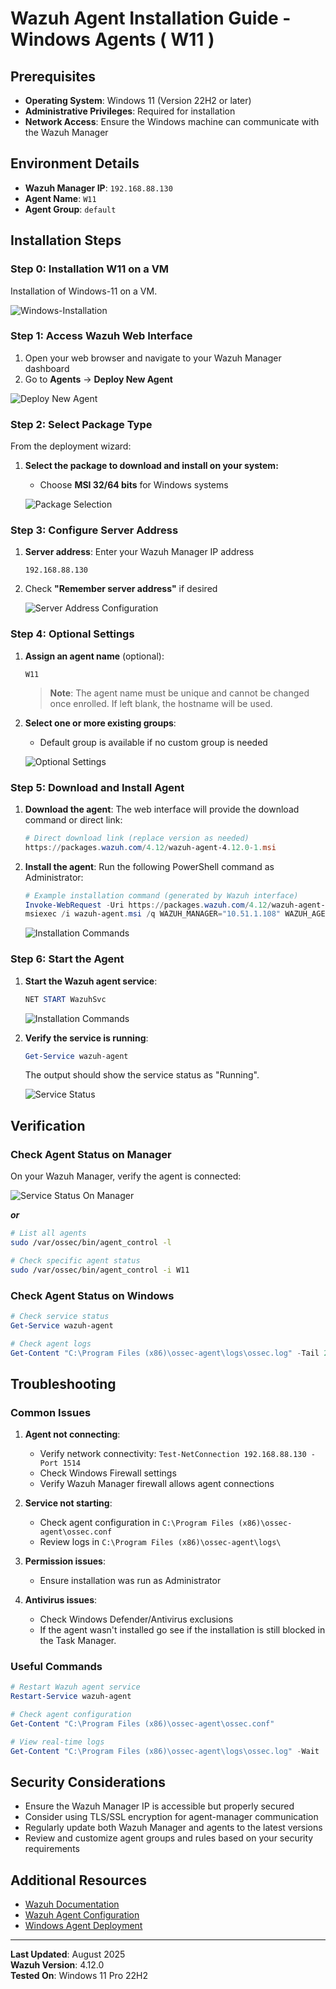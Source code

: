 # Wazuh Agent Installation Guide - Windows Agents ( W11 )

## Prerequisites

- **Operating System**: Windows 11  (Version 22H2 or later)
- **Administrative Privileges**: Required for installation
- **Network Access**: Ensure the Windows machine can communicate with the Wazuh Manager

## Environment Details

- **Wazuh Manager IP**: `192.168.88.130`
- **Agent Name**: `W11`
- **Agent Group**: `default`

## Installation Steps

### Step 0:  Installation W11 on a VM

Installation of Windows-11 on a VM.

![Windows-Installation](screenshots/00-Windows-installation.png)

### Step 1: Access Wazuh Web Interface

1. Open your web browser and navigate to your Wazuh Manager dashboard
2. Go to **Agents** → **Deploy New Agent**

  ![Deploy New Agent](screenshots/01-deploy-agent.png)

### Step 2: Select Package Type

From the deployment wizard:

1. **Select the package to download and install on your system:**
   - Choose **MSI 32/64 bits** for Windows systems

   ![Package Selection](screenshots/02-package-selection.png)

### Step 3: Configure Server Address

1. **Server address**: Enter your Wazuh Manager IP address
   ```
   192.168.88.130
   ```
2. Check **"Remember server address"** if desired

   ![Server Address Configuration](screenshots/03-server-address.png)

### Step 4: Optional Settings

1. **Assign an agent name** (optional):
   ```
   W11
   ```
   > **Note**: The agent name must be unique and cannot be changed once enrolled. If left blank, the hostname will be used.

2. **Select one or more existing groups**:
   - Default group is available if no custom group is needed

   ![Optional Settings](screenshots/04-optional-settings.png)

### Step 5: Download and Install Agent

1. **Download the agent**: The web interface will provide the download command or direct link:
   ```powershell
   # Direct download link (replace version as needed)
   https://packages.wazuh.com/4.12/wazuh-agent-4.12.0-1.msi
   ```

2. **Install the agent**: Run the following PowerShell command as Administrator:
   ```powershell
   # Example installation command (generated by Wazuh interface)
   Invoke-WebRequest -Uri https://packages.wazuh.com/4.12/wazuh-agent-4.12.0-1.msi -OutFile wazuh-agent.msi
   msiexec /i wazuh-agent.msi /q WAZUH_MANAGER="10.51.1.108" WAZUH_AGENT_NAME="Ag-danswer"
   ```

   ![Installation Commands](screenshots/05-installation.png)

### Step 6: Start the Agent

1. **Start the Wazuh agent service**:
   ```powershell
   NET START WazuhSvc
   ```
   ![Installation Commands](screenshots/06-start-agent.png)

2. **Verify the service is running**:
   ```powershell
   Get-Service wazuh-agent
   ```

   The output should show the service status as "Running".

   ![Service Status](screenshots/07-service-status.png)

## Verification

### Check Agent Status on Manager

On your Wazuh Manager, verify the agent is connected:

   ![Service Status On Manager](screenshots/08-service-status-dash.png)


***or***

```bash
# List all agents
sudo /var/ossec/bin/agent_control -l

# Check specific agent status
sudo /var/ossec/bin/agent_control -i W11
```

### Check Agent Status on Windows

```powershell
# Check service status
Get-Service wazuh-agent

# Check agent logs
Get-Content "C:\Program Files (x86)\ossec-agent\logs\ossec.log" -Tail 20
```

## Troubleshooting

### Common Issues

1. **Agent not connecting**:
   - Verify network connectivity: `Test-NetConnection 192.168.88.130 -Port 1514`
   - Check Windows Firewall settings
   - Verify Wazuh Manager firewall allows agent connections

2. **Service not starting**:
   - Check agent configuration in `C:\Program Files (x86)\ossec-agent\ossec.conf`
   - Review logs in `C:\Program Files (x86)\ossec-agent\logs\`

3. **Permission issues**:
   - Ensure installation was run as Administrator

4. **Antivirus issues**:   
   - Check Windows Defender/Antivirus exclusions
   - If the agent wasn't installed go see if the installation is still blocked in the Task Manager.

### Useful Commands

```powershell
# Restart Wazuh agent service
Restart-Service wazuh-agent

# Check agent configuration
Get-Content "C:\Program Files (x86)\ossec-agent\ossec.conf"

# View real-time logs
Get-Content "C:\Program Files (x86)\ossec-agent\logs\ossec.log" -Wait
```

## Security Considerations

- Ensure the Wazuh Manager IP is accessible but properly secured
- Consider using TLS/SSL encryption for agent-manager communication
- Regularly update both Wazuh Manager and agents to the latest versions
- Review and customize agent groups and rules based on your security requirements

## Additional Resources

- [Wazuh Documentation](https://documentation.wazuh.com/)
- [Wazuh Agent Configuration](https://documentation.wazuh.com/current/user-manual/agents/index.html)
- [Windows Agent Deployment](https://documentation.wazuh.com/current/installation-guide/wazuh-agent/index.html)

---

**Last Updated**: August 2025  
**Wazuh Version**: 4.12.0  
**Tested On**: Windows 11 Pro 22H2